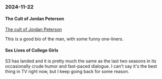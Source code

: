 ### 2024-11-22
#### The Cult of Jordan Peterson
[The cult of Jordan Peterson](https://www.economist.com/culture/2024/11/19/the-cult-of-jordan-peterson)

This is a good bio of the man, with some funny one-liners.

#### Sex Lives of College Girls
S3 has landed and it is pretty much the same as the last two seasons in its occasionally crude humor and fast-paced dialogue. I can't say it's the best thing in TV right now, but I keep going back for some reason.



